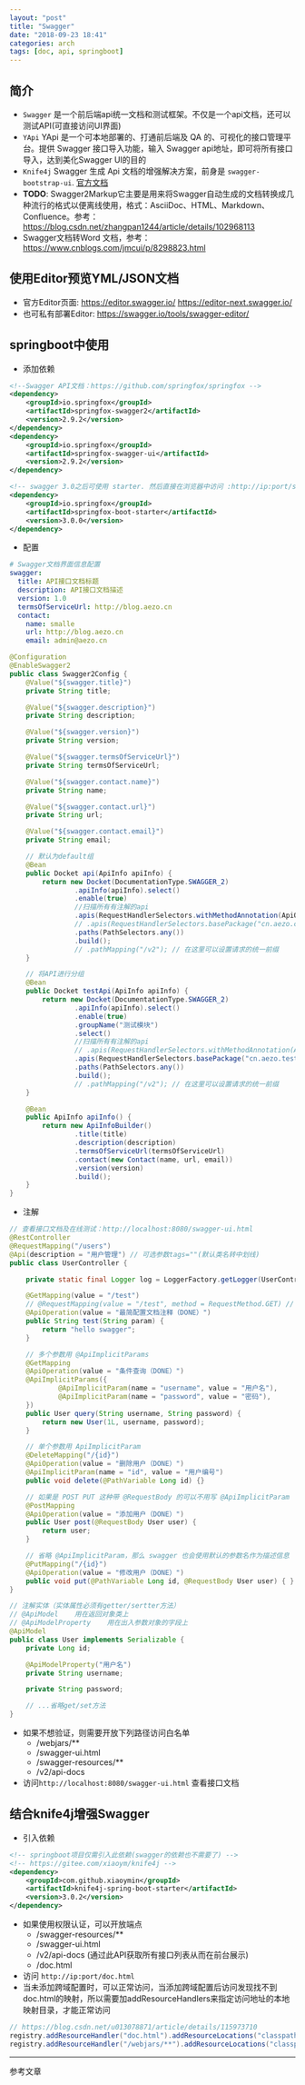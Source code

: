 ```yaml
---
layout: "post"
title: "Swagger"
date: "2018-09-23 18:41"
categories: arch
tags: [doc, api, springboot]
---
```


## 简介

- `Swagger` 是一个前后端api统一文档和测试框架。不仅是一个api文档，还可以测试API(可直接访问UI界面)
- `YApi` YApi 是一个可本地部署的、打通前后端及 QA 的、可视化的接口管理平台。提供 Swagger 接口导入功能，输入 Swagger api地址，即可将所有接口导入，达到美化Swagger UI的目的
- `Knife4j` Swagger 生成 Api 文档的增强解决方案，前身是 `swagger-bootstrap-ui`. [官方文档](https://xiaoym.gitee.io/knife4j/documentation/)
- **TODO**: Swagger2Markup它主要是用来将Swagger自动生成的文档转换成几种流行的格式以便离线使用，格式：AsciiDoc、HTML、Markdown、Confluence。参考：https://blog.csdn.net/zhangpan1244/article/details/102968113
- Swagger文档转Word 文档，参考：https://www.cnblogs.com/jmcui/p/8298823.html

## 使用Editor预览YML/JSON文档

- 官方Editor页面: https://editor.swagger.io/ https://editor-next.swagger.io/
- 也可私有部署Editor: https://swagger.io/tools/swagger-editor/

## springboot中使用

- 添加依赖

```xml
<!--Swagger API文档：https://github.com/springfox/springfox -->
<dependency>
    <groupId>io.springfox</groupId>
    <artifactId>springfox-swagger2</artifactId>
    <version>2.9.2</version>
</dependency>
<dependency>
    <groupId>io.springfox</groupId>
    <artifactId>springfox-swagger-ui</artifactId>
    <version>2.9.2</version>
</dependency>

<!-- swagger 3.0之后可使用 starter. 然后直接在浏览器中访问 :http://ip:port/swagger-ui/ 即可 -->
<dependency>
    <groupId>io.springfox</groupId>
    <artifactId>springfox-boot-starter</artifactId>
    <version>3.0.0</version>
</dependency>
```

- 配置

```yml
# Swagger文档界面信息配置
swagger:
  title: API接口文档标题
  description: API接口文档描述
  version: 1.0
  termsOfServiceUrl: http://blog.aezo.cn
  contact:
    name: smalle
    url: http://blog.aezo.cn
    email: admin@aezo.cn
```

```java
@Configuration
@EnableSwagger2
public class Swagger2Config {
    @Value("${swagger.title}")
    private String title;

    @Value("${swagger.description}")
    private String description;

    @Value("${swagger.version}")
    private String version;

    @Value("${swagger.termsOfServiceUrl}")
    private String termsOfServiceUrl;

    @Value("${swagger.contact.name}")
    private String name;

    @Value("${swagger.contact.url}")
    private String url;

    @Value("${swagger.contact.email}")
    private String email;

    // 默认为default组
    @Bean
    public Docket api(ApiInfo apiInfo) {
        return new Docket(DocumentationType.SWAGGER_2)
                .apiInfo(apiInfo).select()
                .enable(true)
                //扫描所有有注解的api
                .apis(RequestHandlerSelectors.withMethodAnnotation(ApiOperation.class))
                // .apis(RequestHandlerSelectors.basePackage("cn.aezo.controller")) // 基于包名扫描
                .paths(PathSelectors.any())
                .build();
                // .pathMapping("/v2"); // 在这里可以设置请求的统一前缀
    }

    // 将API进行分组
    @Bean
    public Docket testApi(ApiInfo apiInfo) {
        return new Docket(DocumentationType.SWAGGER_2)
                .apiInfo(apiInfo).select()
                .enable(true)
                .groupName("测试模块")
                .select()
                //扫描所有有注解的api
                // .apis(RequestHandlerSelectors.withMethodAnnotation(ApiOperation.class))
                .apis(RequestHandlerSelectors.basePackage("cn.aezo.test")) // 基于包名扫描
                .paths(PathSelectors.any())
                .build();
                // .pathMapping("/v2"); // 在这里可以设置请求的统一前缀
    }

    @Bean
    public ApiInfo apiInfo() {
        return new ApiInfoBuilder()
                .title(title)
                .description(description)
                .termsOfServiceUrl(termsOfServiceUrl)
                .contact(new Contact(name, url, email))
                .version(version)
                .build();
    }
}
```
- 注解

```java
// 查看接口文档及在线测试：http://localhost:8080/swagger-ui.html
@RestController
@RequestMapping("/users")
@Api(description = "用户管理") // 可选参数tags=""(默认类名转中划线)
public class UserController {

    private static final Logger log = LoggerFactory.getLogger(UserController.class);

    @GetMapping(value = "/test")
    // @RequestMapping(value = "/test", method = RequestMethod.GET) // 如果此处不写method = RequestMethod.GET则会生成每种类型的api文档
    @ApiOperation(value = "最简配置文档注释（DONE）")
    public String test(String param) {
        return "hello swagger";
    }

    // 多个参数用 @ApiImplicitParams
    @GetMapping
    @ApiOperation(value = "条件查询（DONE）")
    @ApiImplicitParams({
            @ApiImplicitParam(name = "username", value = "用户名"),
            @ApiImplicitParam(name = "password", value = "密码"),
    })
    public User query(String username, String password) {
        return new User(1L, username, password);
    }

    // 单个参数用 ApiImplicitParam
    @DeleteMapping("/{id}")
    @ApiOperation(value = "删除用户（DONE）")
    @ApiImplicitParam(name = "id", value = "用户编号")
    public void delete(@PathVariable Long id) {}

    // 如果是 POST PUT 这种带 @RequestBody 的可以不用写 @ApiImplicitParam
    @PostMapping
    @ApiOperation(value = "添加用户（DONE）")
    public User post(@RequestBody User user) {
        return user;
    }

    // 省略 @ApiImplicitParam，那么 swagger 也会使用默认的参数名作为描述信息
    @PutMapping("/{id}")
    @ApiOperation(value = "修改用户（DONE）")
    public void put(@PathVariable Long id, @RequestBody User user) { }
}

// 注解实体（实体属性必须有getter/sertter方法）
// @ApiModel	用在返回对象类上
// @ApiModelProperty	用在出入参数对象的字段上
@ApiModel
public class User implements Serializable {
    private Long id;

    @ApiModelProperty("用户名")
    private String username;

    private String password;

    // ...省略get/set方法
}
```
- 如果不想验证，则需要开放下列路径访问白名单
    - /webjars/**
    - /swagger-ui.html
    - /swagger-resources/**
    - /v2/api-docs
- 访问`http://localhost:8080/swagger-ui.html` 查看接口文档

## 结合knife4j增强Swagger

- 引入依赖

```xml
<!-- springboot项目仅需引入此依赖(swagger的依赖也不需要了) -->
<!-- https://gitee.com/xiaoym/knife4j -->
<dependency>
    <groupId>com.github.xiaoymin</groupId>
    <artifactId>knife4j-spring-boot-starter</artifactId>
    <version>3.0.2</version>
</dependency>
```
- 如果使用权限认证，可以开放端点
    - /swagger-resources/**
    - /swagger-ui.html
    - /v2/api-docs (通过此API获取所有接口列表从而在前台展示)
    - /doc.html
- 访问 `http://ip:port/doc.html`
- 当未添加跨域配置时，可以正常访问，当添加跨域配置后访问发现找不到doc.html的映射，所以需要加addResourceHandlers来指定访问地址的本地映射目录，才能正常访问

```java
// https://blog.csdn.net/u013078871/article/details/115973710
registry.addResourceHandler("doc.html").addResourceLocations("classpath:/META-INF/resources/");
registry.addResourceHandler("/webjars/**").addResourceLocations("classpath:/META-INF/resources/webjars/");
```









---

参考文章

[^1]: http://www.voidcn.com/article/p-oxjfzsib-brq.html
[^2]: https://www.cnblogs.com/softidea/p/6251249.html
[^3]: https://www.baeldung.com/swagger-2-documentation-for-spring-rest-api (Setting Up Swagger 2 with a Spring REST API)
